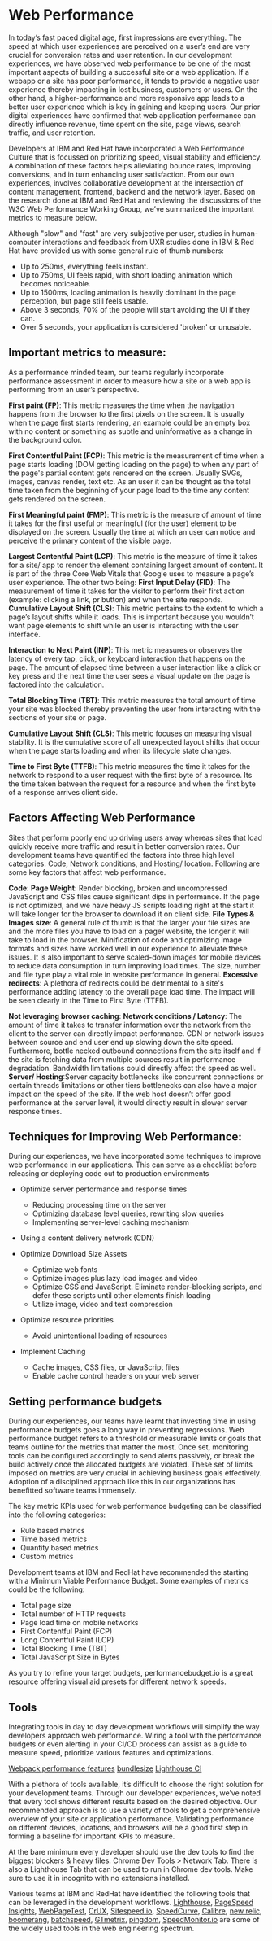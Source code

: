 # Web Performance

In today’s fast paced digital age, first impressions are everything. The speed at which user experiences are perceived on a user’s end are very crucial for conversion rates and user retention. In our development experiences, we have observed web performance to be one of the most important aspects of building a successful site or a web application. If a webapp or a site has poor performance, it tends to provide a negative user experience thereby impacting in lost business, customers or users. On the other hand, a higher-performance and more responsive app leads to a better user experience which is key in gaining and keeping users. Our prior digital experiences have confirmed that web application performance can directly influence revenue, time spent on the site, page views, search traffic, and user retention.

Developers at IBM and Red Hat have incorporated a Web Performance Culture that is focussed on prioritizing speed, visual stability and efficiency. A combination of these factors helps alleviating bounce rates, improving conversions, and in turn enhancing user satisfaction. From our own experiences, involves collaborative development at the intersection of content management, frontend, backend and the network layer. Based on the research done at IBM and Red Hat and reviewing the discussions of the W3C Web Performance Working Group, we’ve summarized the important metrics to measure below. 

Although "slow" and "fast" are very subjective per user, studies in human-computer interactions and feedback from UXR studies done in IBM & Red Hat have provided us with some general rule of thumb numbers:

- Up to 250ms, everything feels instant.
- Up to 750ms, UI feels rapid, with short loading animation which becomes noticeable.
- Up to 1500ms, loading animation is heavily dominant in the page perception, but page still feels usable.
- Above 3 seconds, 70% of the people will start avoiding the UI if they can.
- Over 5 seconds, your application is considered 'broken' or unusable.

## Important metrics to measure:

As a performance minded team, our teams regularly incorporate performance assessment in order to measure how a site or a web app is performing from an user’s perspective.

**First paint (FP)**: This metric measures the time when the navigation happens from the browser to the first pixels on the screen. It is usually when the page first starts rendering, an example could be an empty box with no content or something as subtle and uninformative as a change in the background color.

**First Contentful Paint (FCP)**:  This metric is the measurement of time when a page starts loading (DOM getting loading on the page) to when any part of the page's partial content gets rendered on the screen. Usually SVGs, images, canvas render, text etc. As an user it can be thought as the total time taken from the beginning of your page load to the time any content gets rendered on the screen.

**First Meaningful paint (FMP)**: This metric is the measure of amount of time it takes for the first useful or meaningful (for the user) element to be displayed on the screen. Usually the time at which an user can notice and perceive the primary content of the visible page. 

**Largest Contentful Paint (LCP)**: This metric is the measure of time it takes for a site/ app to render the element containing largest amount of content. It is part of the three Core Web Vitals that Google uses to measure a page’s user experience. The other two being:
    **First Input Delay (FID)**: The measurement of time it takes for the visitor to perform their first action (example: clicking a link, pr button) and when the site responds. 
    **Cumulative Layout Shift (CLS)**: This metric pertains to the extent to which a page’s layout shifts while it loads. This is important because you wouldn’t want page elements to shift while an user is interacting with the user interface.

**Interaction to Next Paint (INP)**: This metric measures or observes the latency of every tap, click, or keyboard interaction that happens on the page. The amount of elapsed time between a user interaction like a click or key press and the next time the user sees a visual update on the page is factored into the calculation.

**Total Blocking Time (TBT)**: This metric measures the total amount of time your site was blocked thereby preventing the user from interacting with the sections of your site or page.

**Cumulative Layout Shift (CLS)**: This metric focuses on measuring visual stability. It is the cumulative score of all unexpected layout shifts that occur when the page starts loading and when its lifecycle state changes.

**Time to First Byte (TTFB)**: This metric measures the time it takes for the network to respond to a user request with the first byte of a resource. Its the time taken between the request for a resource and when the first byte of a response arrives client side.

## Factors Affecting Web Performance

Sites that perform poorly end up driving users away whereas sites that load quickly receive more traffic and result in better conversion rates. Our development teams have quantified the factors into three high level categories: Code, Network conditions, and Hosting/ location. Following are some key factors that affect web performance.

**Code**:
    **Page Weight**: Render blocking, broken and uncompressed JavaScript and CSS files cause significant dips in performance. If the page is not optimized, and we have heavy JS scripts loading right at the start it will take longer for the browser to download it on client side. 
    **File Types & Images size**: A general rule of thumb is that the larger your file sizes are and the more files you have to load on a page/ website, the longer it will take to load in the browser. Minification of code and optimizing image formats and sizes have worked well in our experience to alleviate these issues. It is also important to serve scaled-down images for mobile devices to reduce data consumption in turn improving load times. The size, number and file type play a vital role in website performance in general. 
    **Excessive redirects**: A plethora of redirects could be detrimental to a site's performance adding latency to the overall page load time. The impact will be seen clearly in the Time to First Byte (TTFB).

**Not leveraging browser caching**:
    **Network conditions / Latency**: The amount of time it takes to transfer information over the network from the client to the server can directly impact performance. CDN or network issues between source and end user end up slowing down the site speed. Furthermore, bottle necked outbound connections from the site itself and if the site is fetching data from multiple sources result in performance degradation. Bandwidth limitations could directly affect the speed as well. 
    **Server/ Hosting**:Server capacity bottlenecks like concurrent connections or certain threads limitations or other tiers bottlenecks can also have a major impact on the speed of the site. 
    If the web host doesn’t offer good performance at the server level, it would directly result in slower server response times.

## Techniques for Improving Web Performance:

During our experiences, we have incorporated some techniques to improve web performance in our applications. This can serve as a checklist before releasing or deploying code out to production environments 

* Optimize server performance and response times
    * Reducing processing time on the server
    * Optimizing database level queries, rewriting slow queries
    * Implementing server-level caching mechanism

* Using a content delivery network (CDN)

* Optimize Download Size Assets
    * Optimize web fonts
    * Optimize images plus lazy load images and video
    * Optimize CSS and JavaScript. Eliminate render-blocking scripts, and defer these scripts until other elements finish loading
    * Utilize image, video and text compression

* Optimize resource priorities
    * Avoid unintentional loading of resources

* Implement Caching
    * Cache images, CSS files, or JavaScript files
    * Enable cache control headers on your web server

## Setting performance budgets

During our experiences, our teams have learnt that investing time in using performance budgets goes a long way in preventing regressions. Web performance budget refers to a threshold or measurable limits or goals that teams outline for the metrics that matter the most. Once set, monitoring tools can be configured accordingly to send alerts passively, or break the build actively once the allocated budgets are violated. These set of limits imposed on metrics are very crucial in achieving business goals effectively. Adoption of a disciplined approach like this in our organizations has benefitted software teams immensely. 

The key metric KPIs used for web performance budgeting can be classified into the following categories: 
- Rule based metrics
- Time based metrics
- Quantity based metrics
- Custom metrics

Development teams at IBM and RedHat have recommended the starting with a Minimum Viable Performance Budget. Some examples of metrics could be the following:
- Total page size
- Total number of HTTP requests
- Page load time on mobile networks
- First Contentful Paint (FCP) 
- Long Contentful Paint (LCP)
- Total Blocking Time (TBT)
- Total JavaScript Size in Bytes

As you try to refine your target budgets, performancebudget.io is a great resource offering visual aid presets for different network speeds.

## Tools 
Integrating tools in day to day development workflows will simplify the way developers approach web performance. Wiring a tool with the performance budgets or even alerting in your CI/CD process can assist as a guide to measure speed, prioritize various features and optimizations. 

[Webpack performance features](https://webpack.js.org/configuration/performance/)
[bundlesize](https://github.com/siddharthkp/bundlesize)
[Lighthouse CI](https://github.com/GoogleChrome/lighthouse-ci)

With a plethora of tools available, it’s difficult to choose the right solution for your development teams. Through our developer experiences, we’ve noted that every tool shows different results based on the desired objective. Our recommended approach is to use a variety of tools to get a comprehensive overview of your site or application performance. Validating performance on different devices, locations, and browsers will be a good first step in forming a baseline for important KPIs to measure.

At the bare minimum every developer should use the dev tools to find the biggest blockers & heavy files. Chrome Dev Tools > Network Tab. There is also a Lighthouse Tab that can be used to run in Chrome dev tools. Make sure to use it in incognito with no extensions installed.

Various teams at IBM and RedHat have identified the following tools that can be leveraged in the development workflows. [Lighthouse](https://developer.chrome.com/docs/lighthouse/overview), [PageSpeed Insights](https://pagespeed.web.dev/), [WebPageTest](https://www.webpagetest.org/), [CrUX](https://developer.chrome.com/docs/crux), [Sitespeed.io](https://www.sitespeed.io/), [SpeedCurve](https://www.speedcurve.com/), [Calibre](https://calibreapp.com/), [new relic](https://newrelic.com/), [boomerang](https://github.com/akamai/boomerang), [batchspeed](https://batchspeed.com.atlaq.com/), [GTmetrix](https://gtmetrix.com/), [pingdom](https://www.pingdom.com/), [SpeedMonitor.io](https://speedmonitor.io/) are some of the widely used tools in the web engineering spectrum.